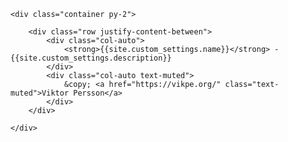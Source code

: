 <footer id="dh-site-footer">

    <div class="container py-2">

        <div class="row justify-content-between">
            <div class="col-auto">
                <strong>{{site.custom_settings.name}}</strong> - {{site.custom_settings.description}}
            </div>
            <div class="col-auto text-muted">
                &copy; <a href="https://vikpe.org/" class="text-muted">Viktor Persson</a>
            </div>
        </div>

    </div>

</footer>
